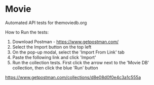 # Movie
Automated API tests for themoviedb.org 

How to Run the tests:
   1) Download Postman - https://www.getpostman.com/
   2) Select the Import button on the top left
   3) On the pop-up modal, select the 'Import From Link' tab
   4) Paste the following link and click 'Import'
   5) Run the collection tests.  First click the arrow next to the 'Movie DB' collection, then click the blue 'Run' button 

https://www.getpostman.com/collections/d8e08d0f0e4c3a1c555a
